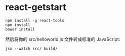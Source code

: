 # react-getstart

```
npm install -g react-tools
npm install
bower install
```

然后将你的 src/helloworld.js 文件转成标准的 JavaScript:

```
jsx --watch src/ build/
```
